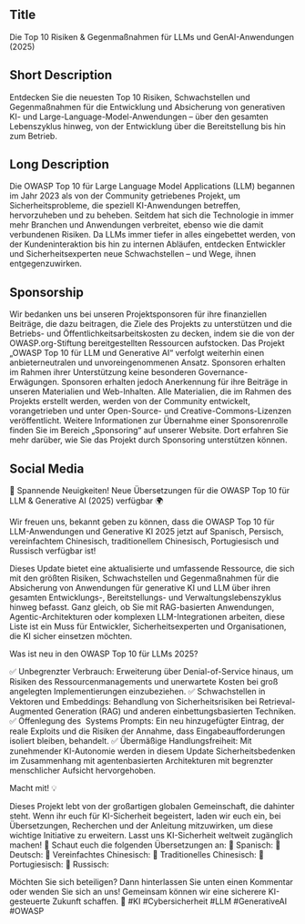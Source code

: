 ## Title
Die Top 10 Risiken & Gegenmaßnahmen für LLMs und GenAI-Anwendungen (2025)

## Short Description
Entdecken Sie die neuesten Top 10 Risiken, Schwachstellen und Gegenmaßnahmen für die Entwicklung und Absicherung von generativen KI- und Large-Language-Model-Anwendungen – über den gesamten Lebenszyklus hinweg, von der Entwicklung über die Bereitstellung bis hin zum Betrieb.

## Long Description
Die OWASP Top 10 für Large Language Model Applications (LLM) begannen im Jahr 2023 als von der Community getriebenes Projekt, um Sicherheitsprobleme, die speziell KI-Anwendungen betreffen, hervorzuheben und zu beheben. Seitdem hat sich die Technologie in immer mehr Branchen und Anwendungen verbreitet, ebenso wie die damit verbundenen Risiken. Da LLMs immer tiefer in alles eingebettet werden, von der Kundeninteraktion bis hin zu internen Abläufen, entdecken Entwickler und Sicherheitsexperten neue Schwachstellen – und Wege, ihnen entgegenzuwirken.

## Sponsorship
Wir bedanken uns bei unseren Projektsponsoren für ihre finanziellen Beiträge, die dazu beitragen, die Ziele des Projekts zu unterstützen und die Betriebs- und Öffentlichkeitsarbeitskosten zu decken, indem sie die von der OWASP.org-Stiftung bereitgestellten Ressourcen aufstocken. Das Projekt „OWASP Top 10 für LLM und Generative AI“ verfolgt weiterhin einen anbieterneutralen und unvoreingenommenen Ansatz. Sponsoren erhalten im Rahmen ihrer Unterstützung keine besonderen Governance-Erwägungen. Sponsoren erhalten jedoch Anerkennung für ihre Beiträge in unseren Materialien und Web-Inhalten.
Alle Materialien, die im Rahmen des Projekts erstellt werden, werden von der Community entwickelt, vorangetrieben und unter Open-Source- und Creative-Commons-Lizenzen veröffentlicht. Weitere Informationen zur Übernahme einer Sponsorenrolle finden Sie im Bereich „Sponsoring“ auf unserer Website. Dort erfahren Sie mehr darüber, wie Sie das Projekt durch Sponsoring unterstützen können.

## Social Media
🚀 Spannende Neuigkeiten! Neue Übersetzungen für die OWASP Top 10 für LLM & Generative AI (2025) verfügbar 🌍

Wir freuen uns, bekannt geben zu können, dass die OWASP Top 10 für LLM-Anwendungen und Generative KI 2025 jetzt auf Spanisch, Persisch, vereinfachtem Chinesisch, traditionellem Chinesisch, Portugiesisch und Russisch verfügbar ist!

Dieses Update bietet eine aktualisierte und umfassende Ressource, die sich mit den größten Risiken, Schwachstellen und Gegenmaßnahmen für die Absicherung von Anwendungen für generative KI und LLM über ihren gesamten Entwicklungs-, Bereitstellungs- und Verwaltungslebenszyklus hinweg befasst. Ganz gleich, ob Sie mit RAG-basierten Anwendungen, Agentic-Architekturen oder komplexen LLM-Integrationen arbeiten, diese Liste ist ein Muss für Entwickler, Sicherheitsexperten und Organisationen, die KI sicher einsetzen möchten.

Was ist neu in den OWASP Top 10 für LLMs 2025?

✅ Unbegrenzter Verbrauch: Erweiterung über Denial-of-Service hinaus, um Risiken des Ressourcenmanagements und unerwartete Kosten bei groß angelegten Implementierungen einzubeziehen.
✅ Schwachstellen in Vektoren und Embeddings: Behandlung von Sicherheitsrisiken bei Retrieval-Augmented Generation (RAG) und anderen einbettungsbasierten Techniken.
✅ Offenlegung des  Systems Prompts: Ein neu hinzugefügter Eintrag, der reale Exploits und die Risiken der Annahme, dass Eingabeaufforderungen isoliert bleiben, behandelt.
✅ Übermäßige Handlungsfreiheit: Mit zunehmender KI-Autonomie werden in diesem Update Sicherheitsbedenken im Zusammenhang mit agentenbasierten Architekturen mit begrenzter menschlicher Aufsicht hervorgehoben.

Macht mit! 💡

Dieses Projekt lebt von der großartigen globalen Gemeinschaft, die dahinter steht. Wenn ihr euch für KI-Sicherheit begeistert, laden wir euch ein, bei Übersetzungen, Recherchen und der Anleitung mitzuwirken, um diese wichtige Initiative zu erweitern. Lasst uns KI-Sicherheit weltweit zugänglich machen!
📢 Schaut euch die folgenden Übersetzungen an:
🔗 Spanisch: 
🔗 Deutsch: 
🔗 Vereinfachtes Chinesisch: 
🔗 Traditionelles Chinesisch: 
🔗 Portugiesisch: 
🔗 Russisch:

Möchten Sie sich beteiligen? Dann hinterlassen Sie unten einen Kommentar oder wenden Sie sich an uns! Gemeinsam können wir eine sicherere KI-gesteuerte Zukunft schaffen. 💙 #KI #Cybersicherheit #LLM #GenerativeAI #OWASP
